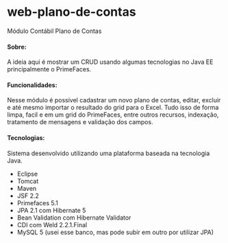# web-plano-de-contas

Módulo Contábil Plano de Contas

#### Sobre: 

A ideia aqui é mostrar um CRUD usando algumas tecnologias no Java EE principalmente o PrimeFaces.

#### Funcionalidades:

Nesse módulo é possivel cadastrar um novo plano de contas, editar, excluir e até mesmo importar o resultado do grid para o Excel. Tudo isso de forma limpa, facil e em um grid do PrimeFaces, entre outros recursos, indexação, tratamento de mensagens e validação dos campos.

#### Tecnologias:
Sistema desenvolvido utilizando uma plataforma baseada na tecnologia Java.

- Eclipse
- Tomcat
- Maven
- JSF 2.2 
- Primefaces 5.1
- JPA 2.1 com Hibernate 5
- Bean Validation com Hibernate Validator
- CDI com Weld 2.2.1.Final
- MySQL 5 (usei esse banco, mas pode subir em outro por utilizar JPA)
